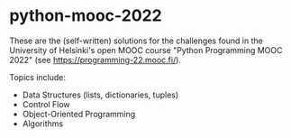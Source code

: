 # python-mooc-2022

These are the (self-written) solutions for the challenges found in the University of Helsinki's open MOOC course "Python Programming MOOC 2022" (see https://programming-22.mooc.fi/).

Topics include:
  * Data Structures (lists, dictionaries, tuples)
  * Control Flow
  * Object-Oriented Programming
  * Algorithms
